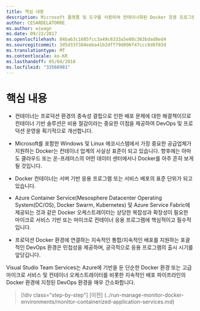 ```yaml
---
title: 핵심 내용
description: Microsoft 플랫폼 및 도구를 사용하여 컨테이너화된 Docker 응용 프로그램 수명 주기(e-book)_v1.1
author: CESARDELATORRE
ms.author: wiwagn
ms.date: 09/22/2017
ms.openlocfilehash: 84ba63c1685fcc3a49c6333a5e88c363bdad8ed4
ms.sourcegitcommit: 3d5d33f384eeba41b2dff79d096f47ccc8d8f03d
ms.translationtype: MT
ms.contentlocale: ko-KR
ms.lasthandoff: 05/04/2018
ms.locfileid: "33568981"
---
```

# <a name="key-takeaways"></a>핵심 내용

-   컨테이너는 프로덕션 환경의 종속성 결핍으로 인한 배포 문제에 대한 해결책이므로 컨테이너 기반 솔루션은 비용 절감이라는 중요한 이점을 제공하여 DevOps 및 프로덕션 운영을 획기적으로 개선합니다.

-   Microsoft를 포함한 Windows 및 Linux 에코시스템에서 가장 중요한 공급업체가 지원하는 Docker는 컨테이너 업계의 사실상 표준이 되고 있습니다. 향후에는 아마도 클라우드 또는 온-프레미스의 어떤 데이터 센터에서나 Docker를 아주 흔히 보게 될 것입니다.

-   Docker 컨테이너는 서버 기반 응용 프로그램 또는 서비스 배포의 표준 단위가 되고 있습니다.

-   Azure Container Service(Mesosphere Datacenter Operating System(DC/OS), Docker Swarm, Kubernetes) 및 Azure Service Fabric에 제공되는 것과 같은 Docker 오케스트레이터는 상당한 복잡성과 확장성이 필요한 마이크로 서비스 기반 또는 마이크로 컨테이너 응용 프로그램에 핵심적이고 필수적입니다.

-   프로덕션 Docker 환경에 연결하는 지속적인 통합/지속적인 배포를 지원하는 포괄적인 DevOps 환경은 민첩성을 제공하며, 궁극적으로 응용 프로그램의 출시 시기를 앞당깁니다.

Visual Studio Team Services는 Azure에 기반을 둔 단순한 Docker 환경 또는 고급 마이크로 서비스 및 컨테이너 오케스트레이터를 비롯한 지속적인 배포 파이프라인의 Docker 환경에 지정된 DevOps 환경을 매우 간소화합니다.

>[!div class="step-by-step"]
[이전] (../run-manage-monitor-docker-environments/monitor-containerized-application-services.md)
